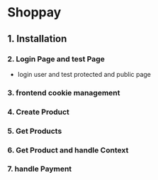 # Shoppay

## 1. Installation

### 2. Login Page and test Page

- login user and test protected and public page

### 3. frontend cookie management

### 4. Create Product

### 5. Get Products

### 6. Get Product and handle Context

### 7. handle Payment
